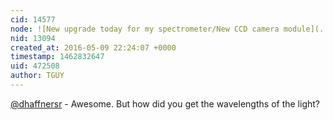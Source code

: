 ```yaml
---
cid: 14577
node: ![New upgrade today for my spectrometer/New CCD camera module](../notes/dhaffnersr/05-09-2016/new-upgrade-today-for-my-spectrometer-new-ccd-camera-module)
nid: 13094
created_at: 2016-05-09 22:24:07 +0000
timestamp: 1462832647
uid: 472508
author: TGUY
---
```


[@dhaffnersr](/profile/dhaffnersr) - Awesome. But how did you get the wavelengths of the light?